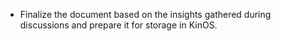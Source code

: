 - Finalize the document based on the insights gathered during discussions and prepare it for storage in KinOS.